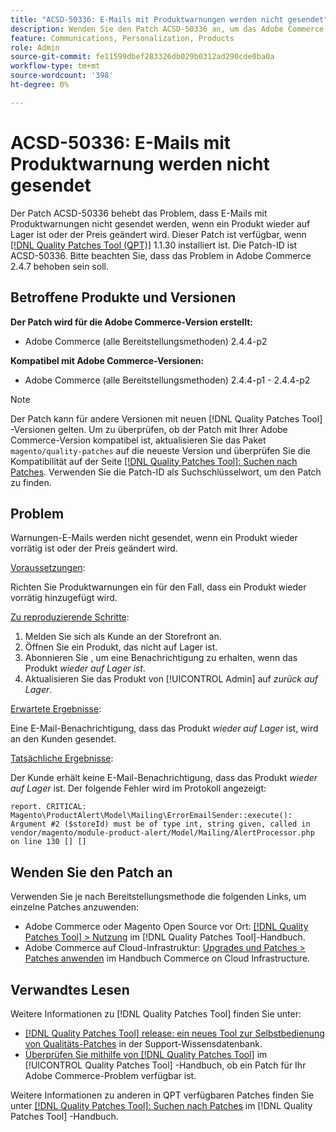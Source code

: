```yaml
---
title: "ACSD-50336: E-Mails mit Produktwarnungen werden nicht gesendet"
description: Wenden Sie den Patch ACSD-50336 an, um das Adobe Commerce-Problem zu beheben, bei dem E-Mails zur Produktwarnung nicht gesendet werden, wenn ein Produkt wieder auf Lager ist oder der Preis geändert wird.
feature: Communications, Personalization, Products
role: Admin
source-git-commit: fe11599dbef283326db029b0312ad290cde0ba0a
workflow-type: tm+mt
source-wordcount: '398'
ht-degree: 0%

---
```


# ACSD-50336: E-Mails mit Produktwarnung werden nicht gesendet

Der Patch ACSD-50336 behebt das Problem, dass E-Mails mit Produktwarnungen nicht gesendet werden, wenn ein Produkt wieder auf Lager ist oder der Preis geändert wird. Dieser Patch ist verfügbar, wenn [[!DNL Quality Patches Tool (QPT)]](https://experienceleague.adobe.com/en/docs/commerce-knowledge-base/kb/announcements/commerce-announcements/magento-quality-patches-released-new-tool-to-self-serve-quality-patches) 1.1.30 installiert ist. Die Patch-ID ist ACSD-50336. Bitte beachten Sie, dass das Problem in Adobe Commerce 2.4.7 behoben sein soll.

## Betroffene Produkte und Versionen

**Der Patch wird für die Adobe Commerce-Version erstellt:**

* Adobe Commerce (alle Bereitstellungsmethoden) 2.4.4-p2

**Kompatibel mit Adobe Commerce-Versionen:**

* Adobe Commerce (alle Bereitstellungsmethoden) 2.4.4-p1 - 2.4.4-p2

>[!NOTE]
>
>Der Patch kann für andere Versionen mit neuen [!DNL Quality Patches Tool] -Versionen gelten. Um zu überprüfen, ob der Patch mit Ihrer Adobe Commerce-Version kompatibel ist, aktualisieren Sie das Paket `magento/quality-patches` auf die neueste Version und überprüfen Sie die Kompatibilität auf der Seite [[!DNL Quality Patches Tool]: Suchen nach Patches](https://experienceleague.adobe.com/tools/commerce-quality-patches/index.html). Verwenden Sie die Patch-ID als Suchschlüsselwort, um den Patch zu finden.

## Problem

Warnungen-E-Mails werden nicht gesendet, wenn ein Produkt wieder vorrätig ist oder der Preis geändert wird.

<u>Voraussetzungen</u>:

Richten Sie Produktwarnungen ein für den Fall, dass ein Produkt wieder vorrätig hinzugefügt wird.

<u>Zu reproduzierende Schritte</u>:

1. Melden Sie sich als Kunde an der Storefront an.
1. Öffnen Sie ein Produkt, das nicht auf Lager ist.
1. Abonnieren Sie , um eine Benachrichtigung zu erhalten, wenn das Produkt *wieder auf Lager ist*.
1. Aktualisieren Sie das Produkt von [!UICONTROL Admin] auf _zurück auf Lager_.

<u>Erwartete Ergebnisse</u>:

Eine E-Mail-Benachrichtigung, dass das Produkt *wieder auf Lager* ist, wird an den Kunden gesendet.

<u>Tatsächliche Ergebnisse</u>:

Der Kunde erhält keine E-Mail-Benachrichtigung, dass das Produkt *wieder auf Lager* ist. Der folgende Fehler wird im Protokoll angezeigt:

```
report. CRITICAL: Magento\ProductAlert\Model\Mailing\ErrorEmailSender::execute(): Argument #2 ($storeId) must be of type int, string given, called in vendor/magento/module-product-alert/Model/Mailing/AlertProcessor.php on line 130 [] [] 
```

## Wenden Sie den Patch an

Verwenden Sie je nach Bereitstellungsmethode die folgenden Links, um einzelne Patches anzuwenden:

* Adobe Commerce oder Magento Open Source vor Ort: [[!DNL Quality Patches Tool] > Nutzung](/help/tools/quality-patches-tool/usage.md) im [!DNL Quality Patches Tool]-Handbuch.
* Adobe Commerce auf Cloud-Infrastruktur: [Upgrades und Patches > Patches anwenden](https://experienceleague.adobe.com/docs/commerce-cloud-service/user-guide/develop/upgrade/apply-patches.html) im Handbuch Commerce on Cloud Infrastructure.

## Verwandtes Lesen

Weitere Informationen zu [!DNL Quality Patches Tool] finden Sie unter:

* [[!DNL Quality Patches Tool] release: ein neues Tool zur Selbstbedienung von Qualitäts-Patches](https://experienceleague.adobe.com/en/docs/commerce-knowledge-base/kb/announcements/commerce-announcements/magento-quality-patches-released-new-tool-to-self-serve-quality-patches) in der Support-Wissensdatenbank.
* [Überprüfen Sie mithilfe von  [!DNL Quality Patches Tool]](/help/tools/quality-patches-tool/patches-available-in-qpt/check-patch-for-magento-issue-with-magento-quality-patches.md) im [!UICONTROL Quality Patches Tool] -Handbuch, ob ein Patch für Ihr Adobe Commerce-Problem verfügbar ist.


Weitere Informationen zu anderen in QPT verfügbaren Patches finden Sie unter [[!DNL Quality Patches Tool]: Suchen nach Patches](https://experienceleague.adobe.com/tools/commerce-quality-patches/index.html) im [!DNL Quality Patches Tool] -Handbuch.
